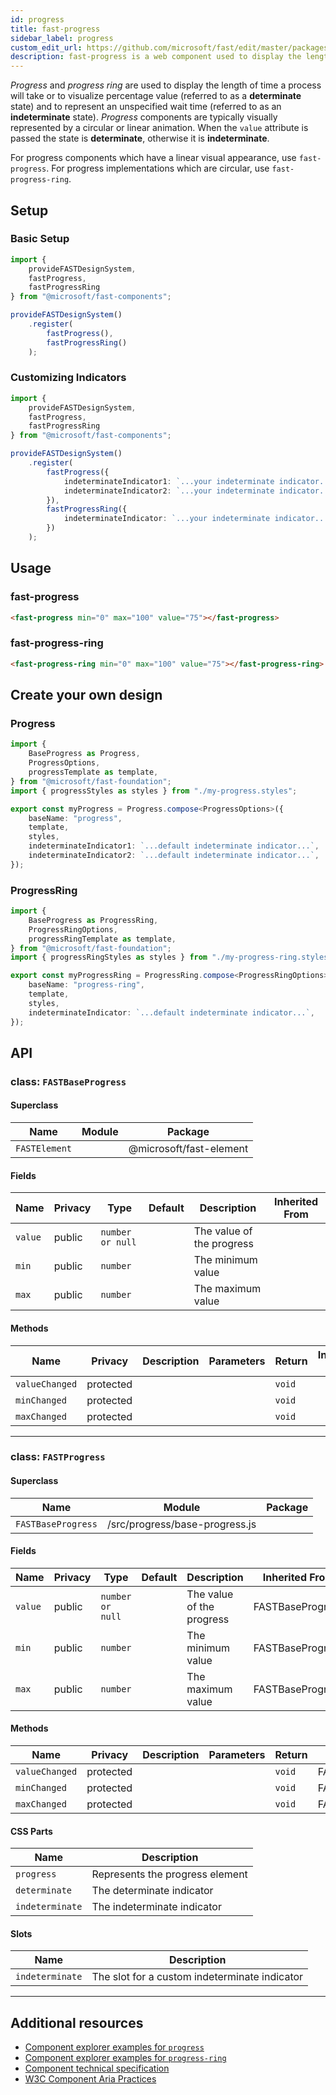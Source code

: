 ```yaml
---
id: progress
title: fast-progress
sidebar_label: progress
custom_edit_url: https://github.com/microsoft/fast/edit/master/packages/web-components/fast-foundation/src/progress/README.md
description: fast-progress is a web component used to display the length of time a process will take or to visualize percentage value.
---
```


*Progress* and *progress ring* are used to display the length of time a process will take or to visualize percentage value (referred to as a **determinate** state) and to represent an unspecified wait time (referred to as an **indeterminate** state). *Progress* components are typically visually represented by a circular or linear animation. When the `value` attribute is passed the state is **determinate**, otherwise it is **indeterminate**. 

For progress components which have a linear visual appearance, use `fast-progress`. For progress implementations which are circular, use `fast-progress-ring`.

## Setup

### Basic Setup

```ts
import {
    provideFASTDesignSystem,
    fastProgress,
    fastProgressRing
} from "@microsoft/fast-components";

provideFASTDesignSystem()
    .register(
        fastProgress(),
        fastProgressRing()
    );
```

### Customizing Indicators

```ts
import {
    provideFASTDesignSystem,
    fastProgress,
    fastProgressRing
} from "@microsoft/fast-components";

provideFASTDesignSystem()
    .register(
        fastProgress({
            indeterminateIndicator1: `...your indeterminate indicator...`,
            indeterminateIndicator2: `...your indeterminate indicator...`
        }),
        fastProgressRing({
            indeterminateIndicator: `...your indeterminate indicator...`
        })
    );
```

## Usage

### fast-progress

```html live
<fast-progress min="0" max="100" value="75"></fast-progress>
```

### fast-progress-ring

```html live
<fast-progress-ring min="0" max="100" value="75"></fast-progress-ring>
```

## Create your own design

### Progress

```ts
import {
    BaseProgress as Progress,
    ProgressOptions,
    progressTemplate as template,
} from "@microsoft/fast-foundation";
import { progressStyles as styles } from "./my-progress.styles";

export const myProgress = Progress.compose<ProgressOptions>({
    baseName: "progress",
    template,
    styles,
    indeterminateIndicator1: `...default indeterminate indicator...`,
    indeterminateIndicator2: `...default indeterminate indicator...`,
});
```

### ProgressRing

```ts
import {
    BaseProgress as ProgressRing,
    ProgressRingOptions,
    progressRingTemplate as template,
} from "@microsoft/fast-foundation";
import { progressRingStyles as styles } from "./my-progress-ring.styles";

export const myProgressRing = ProgressRing.compose<ProgressRingOptions>({
    baseName: "progress-ring",
    template,
    styles,
    indeterminateIndicator: `...default indeterminate indicator...`,
});
```

## API



### class: `FASTBaseProgress`

#### Superclass

| Name          | Module | Package                 |
| ------------- | ------ | ----------------------- |
| `FASTElement` |        | @microsoft/fast-element |

#### Fields

| Name    | Privacy | Type             | Default | Description               | Inherited From |
| ------- | ------- | ---------------- | ------- | ------------------------- | -------------- |
| `value` | public  | `number or null` |         | The value of the progress |                |
| `min`   | public  | `number`         |         | The minimum value         |                |
| `max`   | public  | `number`         |         | The maximum value         |                |

#### Methods

| Name           | Privacy   | Description | Parameters | Return | Inherited From |
| -------------- | --------- | ----------- | ---------- | ------ | -------------- |
| `valueChanged` | protected |             |            | `void` |                |
| `minChanged`   | protected |             |            | `void` |                |
| `maxChanged`   | protected |             |            | `void` |                |

<hr/>



### class: `FASTProgress`

#### Superclass

| Name               | Module                         | Package |
| ------------------ | ------------------------------ | ------- |
| `FASTBaseProgress` | /src/progress/base-progress.js |         |

#### Fields

| Name    | Privacy | Type             | Default | Description               | Inherited From   |
| ------- | ------- | ---------------- | ------- | ------------------------- | ---------------- |
| `value` | public  | `number or null` |         | The value of the progress | FASTBaseProgress |
| `min`   | public  | `number`         |         | The minimum value         | FASTBaseProgress |
| `max`   | public  | `number`         |         | The maximum value         | FASTBaseProgress |

#### Methods

| Name           | Privacy   | Description | Parameters | Return | Inherited From   |
| -------------- | --------- | ----------- | ---------- | ------ | ---------------- |
| `valueChanged` | protected |             |            | `void` | FASTBaseProgress |
| `minChanged`   | protected |             |            | `void` | FASTBaseProgress |
| `maxChanged`   | protected |             |            | `void` | FASTBaseProgress |

#### CSS Parts

| Name            | Description                     |
| --------------- | ------------------------------- |
| `progress`      | Represents the progress element |
| `determinate`   | The determinate indicator       |
| `indeterminate` | The indeterminate indicator     |

#### Slots

| Name            | Description                                   |
| --------------- | --------------------------------------------- |
| `indeterminate` | The slot for a custom indeterminate indicator |

<hr/>


## Additional resources

* [Component explorer examples for `progress`](https://explore.fast.design/components/fast-progress)
* [Component explorer examples for `progress-ring`](https://explore.fast.design/components/fast-progress-ring)
* [Component technical specification](https://github.com/microsoft/fast/blob/master/packages/web-components/fast-foundation/src/progress/progress.spec.md)
* [W3C Component Aria Practices](https://www.w3.org/TR/wai-aria/#progressbar)